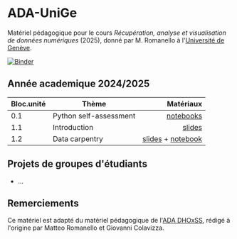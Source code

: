 # ADA-UniGe

Matériel pédagogique pour le cours *Récupération, analyse et visualisation de données numériques* (2025), donné par M. Romanello à l'[Université de Genève](https://pgc.unige.ch/main/teachings/details/2024-32M7151).

[![Binder](https://mybinder.org/badge_logo.svg)](https://mybinder.org/v2/gh/mromanello/ADA-UniGe/main)

## Année academique 2024/2025

| Bloc.unité         | Thème           | Matériaux  |
| ------------- |-------------| -----:|
| 0.1      | Python self-assessment | [notebooks](./notebooks/0_Self_assessment.ipynb) |
| 1.1      | Introduction | [slides](./slides/1.1%20Introduction.pdf) |
| 1.2      | Data carpentry | [slides](./slides/1.2%20Import.pdf) + [notebook](./notebooks/1.2%20Data%20Carpentry%20XML.ipynb) |

## Projets de groupes d'étudiants

- ...

## Remerciements

Ce matériel est adapté du matériel pédagogique de l'[ADA DHOxSS](https://github.com/mromanello/ADA-DHOxSS), rédigé à l'origine par Matteo Romanello et Giovanni Colavizza.